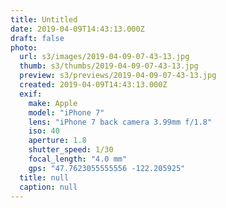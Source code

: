 ```yaml
---
title: Untitled
date: 2019-04-09T14:43:13.000Z
draft: false
photo:
  url: s3/images/2019-04-09-07-43-13.jpg
  thumb: s3/thumbs/2019-04-09-07-43-13.jpg
  preview: s3/previews/2019-04-09-07-43-13.jpg
  created: 2019-04-09T14:43:13.000Z
  exif:
    make: Apple
    model: "iPhone 7"
    lens: "iPhone 7 back camera 3.99mm f/1.8"
    iso: 40
    aperture: 1.8
    shutter_speed: 1/30
    focal_length: "4.0 mm"
    gps: "47.7623055555556 -122.205925"
  title: null
  caption: null
---
```

